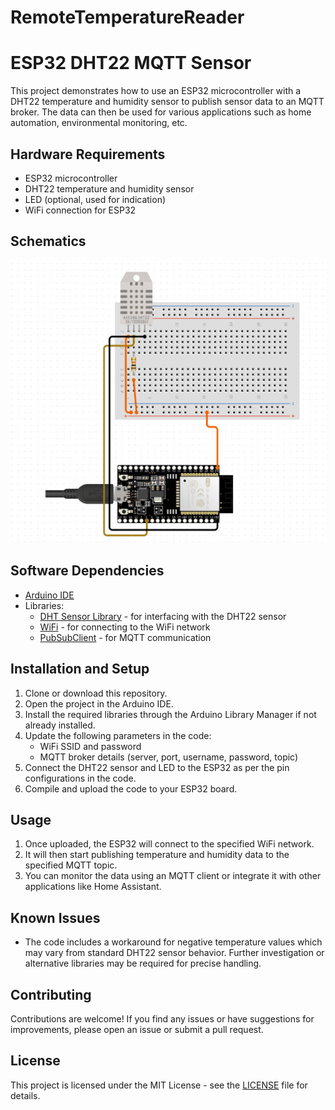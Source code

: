 # RemoteTemperatureReader
# ESP32 DHT22 MQTT Sensor

This project demonstrates how to use an ESP32 microcontroller with a DHT22 temperature and humidity sensor to publish sensor data to an MQTT broker. The data can then be used for various applications such as home automation, environmental monitoring, etc.

## Hardware Requirements

- ESP32 microcontroller
- DHT22 temperature and humidity sensor
- LED (optional, used for indication)
- WiFi connection for ESP32

## Schematics

![schematics](Schematics.png "Schematics")

## Software Dependencies

- [Arduino IDE](https://www.arduino.cc/en/software)
- Libraries:
  - [DHT Sensor Library](https://github.com/adafruit/DHT-sensor-library) - for interfacing with the DHT22 sensor
  - [WiFi](https://www.arduino.cc/en/Reference/WiFi) - for connecting to the WiFi network
  - [PubSubClient](https://pubsubclient.knolleary.net/) - for MQTT communication

## Installation and Setup

1. Clone or download this repository.
2. Open the project in the Arduino IDE.
3. Install the required libraries through the Arduino Library Manager if not already installed.
4. Update the following parameters in the code:
   - WiFi SSID and password
   - MQTT broker details (server, port, username, password, topic)
5. Connect the DHT22 sensor and LED to the ESP32 as per the pin configurations in the code.
6. Compile and upload the code to your ESP32 board.

## Usage

1. Once uploaded, the ESP32 will connect to the specified WiFi network.
2. It will then start publishing temperature and humidity data to the specified MQTT topic.
3. You can monitor the data using an MQTT client or integrate it with other applications like Home Assistant.

## Known Issues

- The code includes a workaround for negative temperature values which may vary from standard DHT22 sensor behavior. Further investigation or alternative libraries may be required for precise handling.

## Contributing

Contributions are welcome! If you find any issues or have suggestions for improvements, please open an issue or submit a pull request.

## License

This project is licensed under the MIT License - see the [LICENSE](LICENSE) file for details.
